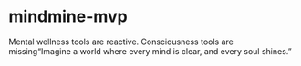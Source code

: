 # mindmine-mvp
 Mental wellness tools are reactive. Consciousness tools are missing“Imagine a world where every mind is clear, and every soul shines.”
